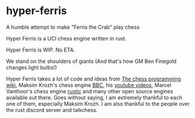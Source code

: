 # hyper-ferris
A humble attempt to make "Ferris the Crab" play chess

Hyper Ferris is a UCI chess engine written in rust. 

Hyper Ferris is WIP. No ETA. 

We stand on the shoulders of giants (And that's how GM Ben Finegold changes light bulbs!)

Hyper Ferris takes a lot of code and ideas from [The chess programming wiki](https://www.chessprogramming.org/), Maksim Krozh's chess engine [BBC](https://github.com/maksimKorzh/bbc), his [youtube videos](https://www.youtube.com/channel/UCB9-prLkPwgvlKKqDgXhsMQ), Marcel Vanthoor's chess engine [rustic](https://github.com/mvanthoor/rustic) and many other open source engines available out there. Goes without saying, I am extremely thankful to each one of them, especially Maksim Krozh. I am also thankful to the people over the rust discord server and talkchess. 